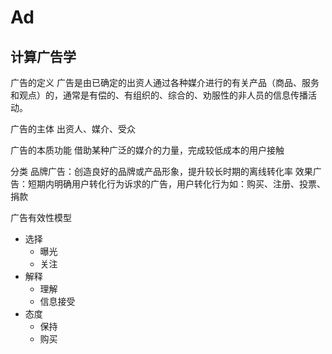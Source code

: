 # Ad

## 计算广告学

广告的定义
广告是由已确定的出资人通过各种媒介进行的有关产品（商品、服务和观点）的，通常是有偿的、有组织的、综合的、劝服性的非人员的信息传播活动。

广告的主体
出资人、媒介、受众

广告的本质功能
借助某种广泛的媒介的力量，完成较低成本的用户接触

分类
品牌广告：创造良好的品牌或产品形象，提升较长时期的离线转化率
效果广告：短期内明确用户转化行为诉求的广告，用户转化行为如：购买、注册、投票、捐款

广告有效性模型

- 选择
  - 曝光
  - 关注
- 解释
  - 理解
  - 信息接受
- 态度
  - 保持
  - 购买


